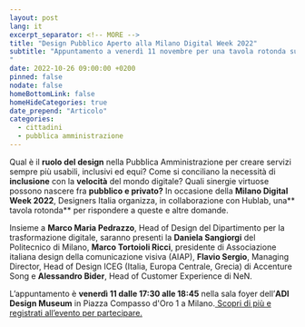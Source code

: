 ```yaml
---
layout: post
lang: it
excerpt_separator: <!-- MORE -->
title: "Design Pubblico Aperto alla Milano Digital Week 2022"
subtitle: "Appuntamento a venerdì 11 novembre per una tavola rotonda sulle buone pratiche di progettazione
"
date: 2022-10-26 09:00:00 +0200
pinned: false
nodate: false
homeBottomLink: false
homeHideCategories: true
date_prepend: "Articolo"
categories:
  - cittadini
  - pubblica amministrazione
---
```


<!-- MORE -->
Qual è il **ruolo del design** nella Pubblica Amministrazione per creare servizi sempre più usabili, inclusivi ed equi? Come si conciliano la necessità di **inclusione** con la **velocità** del mondo digitale? Quali sinergie virtuose possono nascere fra **pubblico e privato?** In occasione della **Milano Digital Week 2022**, Designers Italia organizza, in collaborazione con Hublab, una** tavola rotonda** per rispondere a queste e altre domande. 

Insieme a **Marco Maria Pedrazzo**, Head of Design del Dipartimento per la trasformazione digitale, saranno presenti la **Daniela Sangiorgi** del Politecnico di Milano, **Marco Tortoioli Ricci**, presidente di Associazione italiana design della comunicazione visiva (AIAP), **Flavio Sergio**, Managing Director, Head of Design ICEG (Italia, Europa Centrale, Grecia) di Accenture Song e **Alessandro Bider**, Head of Customer Experience di NeN.

L’appuntamento è **venerdì 11 dalle 17:30 alle 18:45** nella sala foyer dell’**ADI Design Museum** in Piazza Compasso d'Oro 1 a Milano.[ Scopri di più e registrati all’evento per partecipare.](https://www.milanodigitalweek.com/design-pubblico-aperto/)